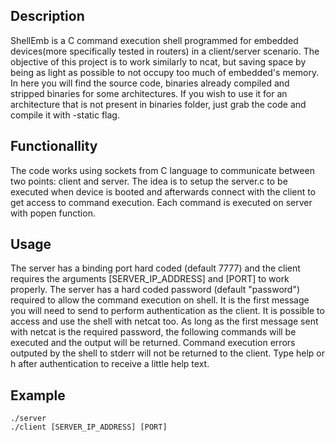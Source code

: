 ## Description

ShellEmb is a C command execution shell programmed for embedded devices(more specifically tested in routers) in a client/server scenario. The objective of this project is to work similarly to ncat, but saving space by being as light as possible to not occupy too much of embedded's memory. In here you will find the source code, binaries already compiled and stripped binaries for some architectures. If you wish to use it for an architecture that is not present in binaries folder, just grab the code and compile it with -static flag.

## Functionallity

The code works using sockets from C language to communicate between two points: client and server. The idea is to setup the server.c to be executed when device is booted and afterwards connect with the client to get access to command execution. Each command is executed on server with popen function.

## Usage

 The server has a binding port hard coded (default 7777) and the client requires the arguments [SERVER_IP_ADDRESS] and [PORT] to work properly. The server has a hard coded password (default "password") required to allow the command execution on shell. It is the first message you will need to send to perform authentication as the client. 
 It is possible to access and use the shell with netcat too. As long as the first message sent with netcat is the required password, the following commands will be executed and the output will be returned.
 Command execution errors outputed by the shell to stderr will not be returned to the client.
 Type help or h after authentication to receive a little help text.
 
## Example
```
./server
./client [SERVER_IP_ADDRESS] [PORT]
```
